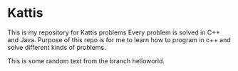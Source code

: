 # Kattis
This is my repository for Kattis problems 
Every problem is solved in C++ and Java. 
Purpose of this repo is for me to learn how to program in c++ and solve different kinds of problems.

This is some random text from the branch helloworld.
